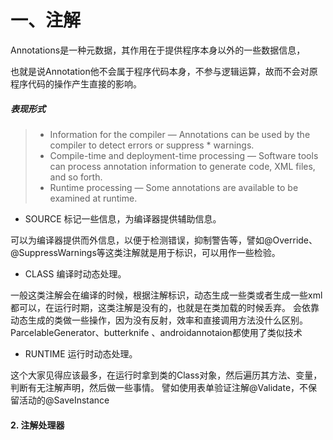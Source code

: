 # 一、注解

Annotations是一种元数据，其作用在于提供程序本身以外的一些数据信息，

也就是说Annotation他不会属于程序代码本身，不参与逻辑运算，故而不会对原程序代码的操作产生直接的影响。

##### 表现形式

> - Information for the compiler — Annotations can be used by the compiler to detect errors or suppress * warnings.
> - Compile-time and deployment-time processing — Software tools can process annotation information to generate code, XML files, and so forth.
> - Runtime processing — Some annotations are available to be examined at runtime.

- SOURCE 标记一些信息，为编译器提供辅助信息。

可以为编译器提供而外信息，以便于检测错误，抑制警告等，譬如@Override、@SuppressWarnings等这类注解就是用于标识，可以用作一些检验。

- CLASS 编译时动态处理。

一般这类注解会在编译的时候，根据注解标识，动态生成一些类或者生成一些xml都可以，在运行时期，这类注解是没有的，也就是在类加载的时候丢弃。
会依靠动态生成的类做一些操作，因为没有反射，效率和直接调用方法没什么区别。ParcelableGenerator、butterknife 、androidannotaion都使用了类似技术

- RUNTIME 运行时动态处理。

这个大家见得应该最多，在运行时拿到类的Class对象，然后遍历其方法、变量，判断有无注解声明，然后做一些事情。
譬如使用表单验证注解@Validate，不保留活动的@SaveInstance

#### 2. 注解处理器